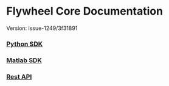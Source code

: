 # Flywheel Core Documentation
Version: issue-1249/3f31891

### [Python SDK](python/)

### [Matlab SDK](matlab/)

### [Rest API](swagger/index.html)

